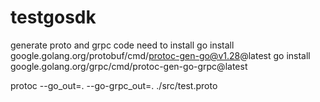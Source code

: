 # testgosdk

generate proto and grpc code
need to install
go install google.golang.org/protobuf/cmd/protoc-gen-go@v1.28@latest
go install google.golang.org/grpc/cmd/protoc-gen-go-grpc@latest

protoc --go_out=. --go-grpc_out=. ./src/test.proto